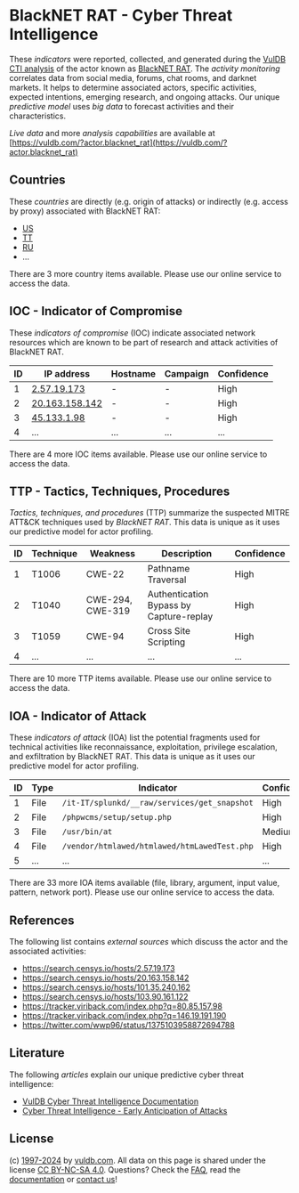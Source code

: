 # BlackNET RAT - Cyber Threat Intelligence

These _indicators_ were reported, collected, and generated during the [VulDB CTI analysis](https://vuldb.com/?kb.cti) of the actor known as [BlackNET RAT](https://vuldb.com/?actor.blacknet_rat). The _activity monitoring_ correlates data from social media, forums, chat rooms, and darknet markets. It helps to determine associated actors, specific activities, expected intentions, emerging research, and ongoing attacks. Our unique _predictive model_ uses _big data_ to forecast activities and their characteristics.

_Live data_ and more _analysis capabilities_ are available at [https://vuldb.com/?actor.blacknet_rat](https://vuldb.com/?actor.blacknet_rat)

## Countries

These _countries_ are directly (e.g. origin of attacks) or indirectly (e.g. access by proxy) associated with BlackNET RAT:

* [US](https://vuldb.com/?country.us)
* [TT](https://vuldb.com/?country.tt)
* [RU](https://vuldb.com/?country.ru)
* ...

There are 3 more country items available. Please use our online service to access the data.

## IOC - Indicator of Compromise

These _indicators of compromise_ (IOC) indicate associated network resources which are known to be part of research and attack activities of BlackNET RAT.

ID | IP address | Hostname | Campaign | Confidence
-- | ---------- | -------- | -------- | ----------
1 | [2.57.19.173](https://vuldb.com/?ip.2.57.19.173) | - | - | High
2 | [20.163.158.142](https://vuldb.com/?ip.20.163.158.142) | - | - | High
3 | [45.133.1.98](https://vuldb.com/?ip.45.133.1.98) | - | - | High
4 | ... | ... | ... | ...

There are 4 more IOC items available. Please use our online service to access the data.

## TTP - Tactics, Techniques, Procedures

_Tactics, techniques, and procedures_ (TTP) summarize the suspected MITRE ATT&CK techniques used by _BlackNET RAT_. This data is unique as it uses our predictive model for actor profiling.

ID | Technique | Weakness | Description | Confidence
-- | --------- | -------- | ----------- | ----------
1 | T1006 | CWE-22 | Pathname Traversal | High
2 | T1040 | CWE-294, CWE-319 | Authentication Bypass by Capture-replay | High
3 | T1059 | CWE-94 | Cross Site Scripting | High
4 | ... | ... | ... | ...

There are 10 more TTP items available. Please use our online service to access the data.

## IOA - Indicator of Attack

These _indicators of attack_ (IOA) list the potential fragments used for technical activities like reconnaissance, exploitation, privilege escalation, and exfiltration by BlackNET RAT. This data is unique as it uses our predictive model for actor profiling.

ID | Type | Indicator | Confidence
-- | ---- | --------- | ----------
1 | File | `/it-IT/splunkd/__raw/services/get_snapshot` | High
2 | File | `/phpwcms/setup/setup.php` | High
3 | File | `/usr/bin/at` | Medium
4 | File | `/vendor/htmlawed/htmlawed/htmLawedTest.php` | High
5 | ... | ... | ...

There are 33 more IOA items available (file, library, argument, input value, pattern, network port). Please use our online service to access the data.

## References

The following list contains _external sources_ which discuss the actor and the associated activities:

* https://search.censys.io/hosts/2.57.19.173
* https://search.censys.io/hosts/20.163.158.142
* https://search.censys.io/hosts/101.35.240.162
* https://search.censys.io/hosts/103.90.161.122
* https://tracker.viriback.com/index.php?q=80.85.157.98
* https://tracker.viriback.com/index.php?q=146.19.191.190
* https://twitter.com/wwp96/status/1375103958872694788

## Literature

The following _articles_ explain our unique predictive cyber threat intelligence:

* [VulDB Cyber Threat Intelligence Documentation](https://vuldb.com/?kb.cti)
* [Cyber Threat Intelligence - Early Anticipation of Attacks](https://www.scip.ch/en/?labs.20201022)

## License

(c) [1997-2024](https://vuldb.com/?kb.changelog) by [vuldb.com](https://vuldb.com/?kb.about). All data on this page is shared under the license [CC BY-NC-SA 4.0](https://creativecommons.org/licenses/by-nc-sa/4.0/). Questions? Check the [FAQ](https://vuldb.com/?kb.faq), read the [documentation](https://vuldb.com/?kb) or [contact us](https://vuldb.com/?contact)!
